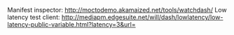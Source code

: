 Manifest inspector: http://moctodemo.akamaized.net/tools/watchdash/
Low latency test client: http://mediapm.edgesuite.net/will/dash/lowlatency/low-latency-public-variable.html?latency=3&url=
